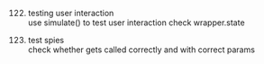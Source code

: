 122. testing user interaction <br>
use simulate() to test user interaction
check wrapper.state

123. test spies <br>
check whether gets called correctly and with correct params